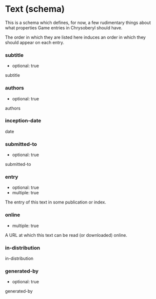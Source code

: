 Text (schema)
=============

This is a schema which defines, for now, a few rudimentary things about
what properties Game entries in Chrysoberyl should have.

The order in which they are listed here induces an order in which they
should appear on each entry.

### subtitle

*   optional: true

subtitle

### authors

*   optional: true

authors

### inception-date

date

### submitted-to

*   optional: true

submitted-to

### entry

*   optional: true
*   multiple: true

The entry of this text in some publication or index.

### online

*   multiple: true

A URL at which this text can be read (or downloaded) online.

### in-distribution

in-distribution

### generated-by

*   optional: true

generated-by
